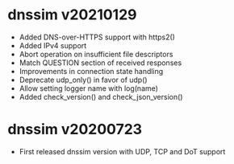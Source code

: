 dnssim v20210129
================

- Added DNS-over-HTTPS support with https2()
- Added IPv4 support
- Abort operation on insufficient file descriptors
- Match QUESTION section of received responses
- Improvements in connection state handling
- Deprecate udp_only() in favor of udp()
- Allow setting logger name with log(name)
- Added check_version() and check_json_version()

dnssim v20200723
================

- First released dnssim version with UDP, TCP and DoT support
